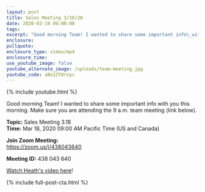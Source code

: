 ```yaml
---
layout: post
title: Sales Meeting 3/18/20
date: 2020-03-18 00:00:00
tags:
excerpt: "Good morning Team! I wanted to share some important info\_with you this morning."
enclosure:
pullquote:
enclosure_type: video/mp4
enclosure_time:
use_youtube_image: false
youtube_alternate_image: /uploads/team-meeting.jpg
youtube_code: aBo1ZY8rnyc
---
```


{% include youtube.html %}

Good morning Team\! I wanted to share some important info with you this morning. Make sure you are attending the 9 a.m. team meeting (link below).

**Topic:** Sales Meeting 3.18<br>**Time:** Mar 18, 2020 09:00 AM Pacific Time (US and Canada)

**Join Zoom Meeting:**<br>https://zoom.us/j/438043640

**Meeting ID:** 438 043 640

<u><a target="_blank" href="https://view.bbsv1.net/bbext/?p=land&amp;id=A111CBAE3BD07C3FE0530100007FB0EC&amp;vid=8fc52bcd-3401-40ed-9055-1226dc4b513b">Watch Heath's video here</a></u>\!

{% include full-post-cta.html %}